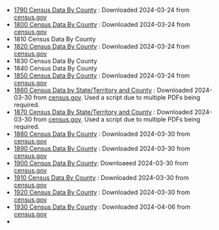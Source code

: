 * [1790 Census Data By County](1790/1790-number-of-persons.pdf) : Downloaded 2024-03-24 from [census.gov](https://www2.census.gov/library/publications/decennial/1790/number-of-persons.pdf)
* [1800 Census Data By County](1800/1800-numbers.pdf) : Downloaded 2024-03-24 from [census.gov](https://www2.census.gov/library/publications/decennial/1800/1800-returns.pdf)
* 1810 Census Data By County
* [1820 Census Data By County](1820/1820a-02.pdf) : Downloaded 2024-03-24 from [census.gov](https://www2.census.gov/library/publications/decennial/1820/1820a.zip)
* 1830 Census Data By County
* 1840 Census Data By County
* [1850 Census Data By County](1850/1850a-14.pdf) : Downloaded 2024-03-24 from [census.gov](https://www2.census.gov/library/publications/decennial/1850/1850a/1850a-14.pdf)
* [1860 Census Data by State/Territory and County](1860/retrieve.sh) : Downloaded 2024-03-30 from [census.gov](https://www.census.gov/library/publications/1864/dec/1860a.html). Used a script due to multiple PDFs being required.
* [1870 Census Data By State/Territory and County](1870/retrieve.sh) : Downloaded 2024-03-30 from [census.gov](https://www.census.gov/library/publications/1872/dec/1870a.html). Used a script due to multiple PDFs being required.
* [1880 Census Data By County](1880/1880_v1-08.pdf) : Downloaded 2024-03-30 from [census.gov](https://www.census.gov/library/publications/1883/dec/vol-01-population.html)
* [1890 Census Data By County](1890/1890a_v1-06.pdf) : Downloaded 2024-03-30 from [census.gov](https://www.census.gov/library/publications/1895/dec/volume-1.html)
* [1900 Census Data By County](1900/volume-1-p2.pdf): Downloaeed 2024-03-30 from [census.gov](https://www.census.gov/library/publications/1901/dec/vol-01-population.html)
* [1910 Census Data By County](1910/volume-1-p3.pdf) : Downloaded 2024-03-30 from [census.gov](https://www.census.gov/library/publications/1913/dec/vol-1-population.html)
* [1920 Census Data By County](1920/retrieve.sh) : Downloaded 2024-03-30 from [census.gov](https://www.census.gov/library/publications/1921/dec/vol-01-population.html)
* [1930 Census Data By County](1930/retrieve.sh) : Downloaded 2024-04-06 from [census.gov](https://www.census.gov/programs-surveys/decennial-census/decade/decennial-publications.1930.html)
* 